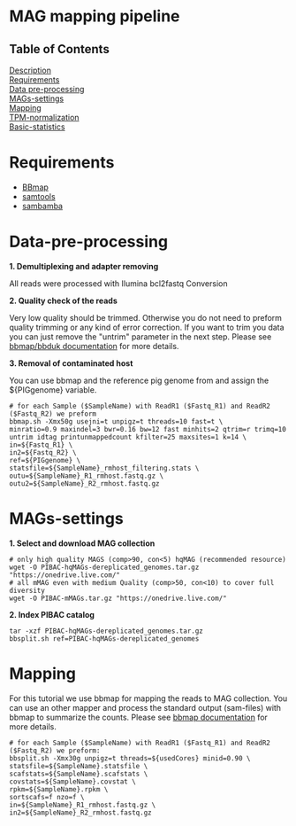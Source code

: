 # MAG mapping pipeline

## Table of Contents

[Description](#Description)  
[Requirements](#Requirements)  
[Data pre-processing](#Data-pre-processing)  
[MAGs-settings](#MAGs-settings)  
[Mapping](#Mapping)  
[TPM-normalization](#TPM-normalization)  
[Basic-statistics](#Basic-statistics)  

# Requirements
* [BBmap](https://sourceforge.net/projects/bbmap/)
* [samtools](http://samtools.sourceforge.net/)
* [sambamba](http://lomereiter.github.io/sambamba/)


# Data-pre-processing

**1. Demultiplexing and adapter removing**

All reads were processed with Ilumina bcl2fastq Conversion

**2. Quality check of the reads**

Very low quality should be trimmed. Otherwise you do not need to preform quality trimming or any kind of error correction. If you want to trim you data you can just remove the "untrim" parameter in the next step. Please see [bbmap/bbduk documentation](https://jgi.doe.gov/data-and-tools/bbtools/bb-tools-user-guide) for more details.

**3. Removal of contaminated host**

You can use bbmap and the reference pig genome from and assign  the ${PIGgenome} variable.

    # for each Sample ($SampleName) with ReadR1 ($Fastq_R1) and ReadR2 ($Fastq_R2) we preform
    bbmap.sh -Xmx50g usejni=t unpigz=t threads=10 fast=t \
    minratio=0.9 maxindel=3 bwr=0.16 bw=12 fast minhits=2 qtrim=r trimq=10 untrim idtag printunmappedcount kfilter=25 maxsites=1 k=14 \
    in=${Fastq_R1} \
    in2=${Fastq_R2} \
    ref=${PIGgenome} \
    statsfile=${SampleName}_rmhost_filtering.stats \
    outu=${SampleName}_R1_rmhost.fastq.gz \
    outu2=${SampleName}_R2_rmhost.fastq.gz

# MAGs-settings

**1. Select and download MAG collection**

    # only high quality MAGS (comp>90, con<5) hqMAG (recommended resource)
	wget -O PIBAC-hqMAGs-dereplicated_genomes.tar.gz "https://onedrive.live.com/"
	# all mMAG even with medium Quality (comp>50, con<10) to cover full diversity
	wget -O PIBAC-mMAGs.tar.gz "https://onedrive.live.com/"
	

**2. Index PIBAC catalog**

	tar -xzf PIBAC-hqMAGs-dereplicated_genomes.tar.gz
    bbsplit.sh ref=PIBAC-hqMAGs-dereplicated_genomes


# Mapping

For this tutorial we use bbmap for mapping the reads to MAG collection. You can use an other mapper and process the standard output (sam-files) with bbmap to summarize the counts. Please see [bbmap documentation](https://jgi.doe.gov/data-and-tools/bbtools/bb-tools-user-guide) for more details.

    # for each Sample ($SampleName) with ReadR1 ($Fastq_R1) and ReadR2 ($Fastq_R2) we preform:
    bbsplit.sh -Xmx30g unpigz=t threads=${usedCores} minid=0.90 \
    statsfile=${SampleName}.statsfile \
    scafstats=${SampleName}.scafstats \
    covstats=${SampleName}.covstat \
    rpkm=${SampleName}.rpkm \
    sortscafs=f nzo=f \
    in=${SampleName}_R1_rmhost.fastq.gz \
    in2=${SampleName}_R2_rmhost.fastq.gz
